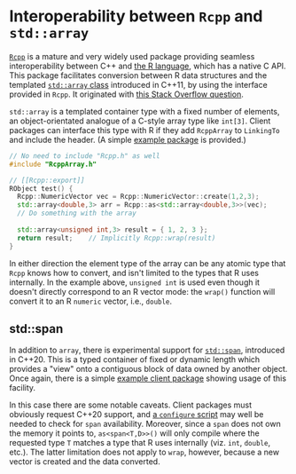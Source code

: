 # Interoperability between `Rcpp` and `std::array`

[`Rcpp`](https://www.rcpp.org) is a mature and very widely used package providing seamless interoperability between C++ and [the R language](https://www.r-project.org), which has a native C API. This package facilitates conversion between R data structures and the templated [`std::array` class](https://en.cppreference.com/w/cpp/container/array) introduced in C++11, by using the interface provided in `Rcpp`. It originated with [this Stack Overflow question](https://stackoverflow.com/questions/74887786/specialising-rcppas-for-stdarray).

`std::array` is a templated container type with a fixed number of elements, an object-orientated analogue of a C-style array type like `int[3]`. Client packages can interface this type with R if they add `RcppArray` to `LinkingTo` and include the header. (A simple [example package](https://github.com/jonclayden/RcppArray/tree/main/clients/array.test) is provided.)

```c++
// No need to include "Rcpp.h" as well
#include "RcppArray.h"

// [[Rcpp::export]]
RObject test() {
  Rcpp::NumericVector vec = Rcpp::NumericVector::create(1,2,3);
  std::array<double,3> arr = Rcpp::as<std::array<double,3>>(vec);
  // Do something with the array
  
  std::array<unsigned int,3> result = { 1, 2, 3 };
  return result;    // Implicitly Rcpp::wrap(result)
}
```

In either direction the element type of the array can be any atomic type that `Rcpp` knows how to convert, and isn't limited to the types that R uses internally. In the example above, `unsigned int` is used even though it doesn't directly correspond to an R vector mode: the `wrap()` function will convert it to an R `numeric` vector, i.e., `double`.

## std::span

In addition to `array`, there is experimental support for [`std::span`](https://en.cppreference.com/w/cpp/container/span), introduced in C++20. This is a typed container of fixed or dynamic length which provides a "view" onto a contiguous block of data owned by another object. Once again, there is a simple [example client package](https://github.com/jonclayden/RcppArray/tree/main/clients/span.test) showing usage of this facility.

In this case there are some notable caveats. Client packages must obviously request C++20 support, and [a `configure` script](https://github.com/jonclayden/RcppArray/blob/main/clients/span.test/configure.ac) may well be needed to check for `span` availability. Moreover, since a `span` does not own the memory it points to, `as<span<T,D>>()` will only compile where the requested type `T` matches a type that R uses internally (viz. `int`, `double`, etc.). The latter limitation does not apply to `wrap`, however, because a new vector is created and the data converted.

